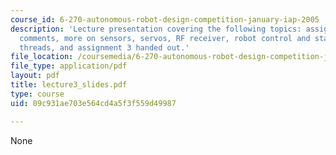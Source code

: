 ```yaml
---
course_id: 6-270-autonomous-robot-design-competition-january-iap-2005
description: 'Lecture presentation covering the following topics: assignment 2: general
  comments, more on sensors, servos, RF receiver, robot control and state machines,
  threads, and assignment 3 handed out.'
file_location: /coursemedia/6-270-autonomous-robot-design-competition-january-iap-2005/09c931ae703e564cd4a5f3f559d49987_lecture3_slides.pdf
file_type: application/pdf
layout: pdf
title: lecture3_slides.pdf
type: course
uid: 09c931ae703e564cd4a5f3f559d49987

---
```

None